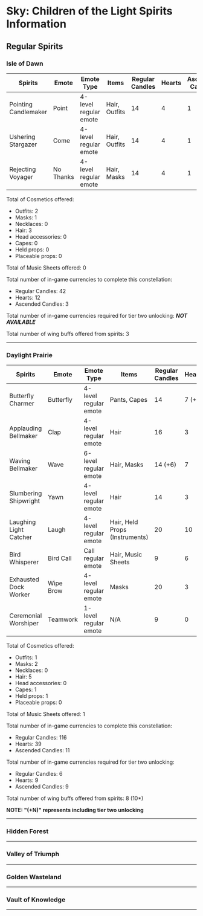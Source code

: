 # Sky: Children of the Light Spirits Information

## Regular Spirits

### Isle of Dawn
| Spirits              | Emote     | Emote Type            | Items         | Regular Candles | Hearts | Ascended Candles |
|----------------------|-----------|-----------------------|---------------|-----------------|--------|------------------|
| Pointing Candlemaker | Point     | 4-level regular emote | Hair, Outfits | 14              | 4      | 1                |
| Ushering Stargazer   | Come      | 4-level regular emote | Hair, Outfits | 14              | 4      | 1                |
| Rejecting Voyager    | No Thanks | 4-level regular emote | Hair, Masks   | 14              | 4      | 1                |

Total of Cosmetics offered:
* Outfits: 2
* Masks: 1
* Necklaces: 0
* Hair: 3
* Head accessories: 0
* Capes: 0
* Held props: 0
* Placeable props: 0

Total of Music Sheets offered: 0

Total number of in-game currencies to complete this constellation:
* Regular Candles: 42
* Hearts: 12
* Ascended Candles: 3

Total number of in-game currencies required for tier two unlocking: ***NOT AVAILABLE***

Total number of wing buffs offered from spirits: 3

-------------

### Daylight Prairie
| Spirits                | Emote     | Emote Type            | Items                          | Regular Candles | Hearts | Ascended Candles |
|------------------------|-----------|-----------------------|--------------------------------|-----------------|--------|------------------|
| Butterfly Charmer      | Butterfly | 4-level regular emote | Pants, Capes                   | 14              | 7 (+9) | 1 (+3)           |
| Applauding Bellmaker   | Clap      | 4-level regular emote | Hair                           | 16              | 3      | 1                |
| Waving Bellmaker       | Wave      | 6-level regular emote | Hair, Masks                    | 14 (+6)         | 7      | 2 (+6)           |
| Slumbering Shipwright  | Yawn      | 4-level regular emote | Hair                           | 14              | 3      | 1                |
| Laughing Light Catcher | Laugh     | 4-level regular emote | Hair, Held Props (Instruments) | 20              | 10     | 2                |
| Bird Whisperer         | Bird Call | Call regular emote    | Hair, Music Sheets             | 9               | 6      | 2                |
| Exhausted Dock Worker  | Wipe Brow | 4-level regular emote | Masks                          | 20              | 3      | 1                |
| Ceremonial Worshiper   | Teamwork  | 1-level regular emote | N/A                            | 9               | 0      | 1                |

Total of Cosmetics offered:
* Outfits: 1
* Masks: 2
* Necklaces: 0
* Hair: 5
* Head accessories: 0
* Capes: 1
* Held props: 1
* Placeable props: 0

Total of Music Sheets offered: 1

Total number of in-game currencies to complete this constellation:
* Regular Candles: 116
* Hearts: 39
* Ascended Candles: 11

Total number of in-game currencies required for tier two unlocking: 
* Regular Candles: 6
* Hearts: 9
* Ascended Candles: 9

Total number of wing buffs offered from spirits: 8 (10*)

**NOTE: "(+N)" represents including tier two unlocking**

-------------

### Hidden Forest

-------------

### Valley of Triumph

-------------

### Golden Wasteland

-------------

### Vault of Knowledge

-------------
